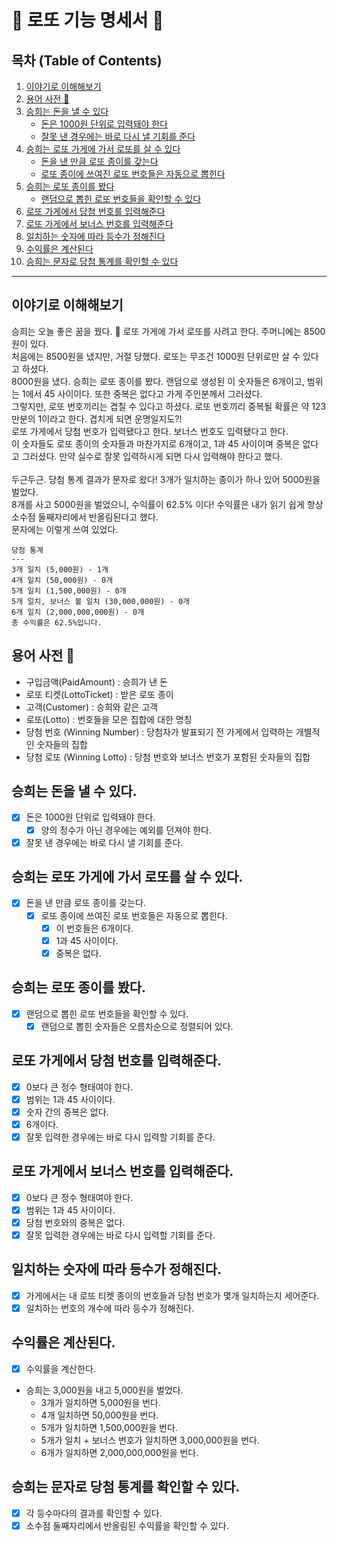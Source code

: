 # 🎱 로또 기능 명세서 💸

## 목차 (Table of Contents)

1. [이야기로 이해해보기](#이야기로-이해해보기)
2. [용어 사전 📘](#용어-사전-📘)
3. [승희는 돈을 낼 수 있다](#승희는-돈을-낼-수-있다)
    - [돈은 1000원 단위로 입력돼야 한다](#돈은-1000원-단위로-입력돼야-한다)
    - [잘못 낸 경우에는 바로 다시 낼 기회를 준다](#잘못-낸-경우에는-바로-다시-낼-기회를-준다)
4. [승희는 로또 가게에 가서 로또를 살 수 있다](#승희는-로또-가게에-가서-로또를-살-수-있다)
    - [돈을 낸 만큼 로또 종이를 갖는다](#돈을-낸-만큼-로또-종이를-갖는다)
    - [로또 종이에 쓰여진 로또 번호들은 자동으로 뽑힌다](#로또-종이에-쓰여진-로또-번호들은-자동으로-뽑힌다)
5. [승희는 로또 종이를 봤다](#승희는-로또-종이를-봤다)
    - [랜덤으로 뽑힌 로또 번호들을 확인할 수 있다](#랜덤으로-뽑힌-로또-번호들을-확인할-수-있다)
6. [로또 가게에서 당첨 번호를 입력해준다](#로또-가게에서-당첨-번호를-입력해준다)
7. [로또 가게에서 보너스 번호를 입력해준다](#로또-가게에서-보너스-번호를-입력해준다)
8. [일치하는 숫자에 따라 등수가 정해진다](#일치하는-숫자에-따라-등수가-정해진다)
9. [수익률은 계산된다](#수익률은-계산된다)
10. [승희는 문자로 당첨 통계를 확인할 수 있다](#승희는-문자로-당첨-통계를-확인할-수-있다)

---

## 이야기로 이해해보기

승희는 오늘 좋은 꿈을 꿨다. 🐷 로또 가게에 가서 로또를 사려고 한다. 주머니에는 8500원이 있다.<br>
처음에는 8500원을 냈지만, 거절 당했다. 로또는 무조건 1000원 단위로만 살 수 있다고 하셨다.<br>
8000원을 냈다. 승희는 로또 종이를 봤다. 랜덤으로 생성된 이 숫자들은 6개이고, 범위는 1에서 45 사이이다. 또한 중복은 없다고 가게 주인분께서 그러셨다.<br>
그렇지만, 로또 번호끼리는 겹칠 수 있다고 하셨다. 로또 번호끼리 중복될 확률은 약 123만분의 1이라고 한다. 겹치게 되면 운명일지도?!
<br>
로또 가게에서 당첨 번호가 입력됐다고 한다. 보너스 번호도 입력됐다고 한다.<br>
이 숫자들도 로또 종이의 숫자들과 마찬가지로 6개이고, 1과 45 사이이며 중복은 없다고 그러셨다. 만약 실수로 잘못 입력하시게 되면 다시 입력해야 한다고 했다.<br>
<br>
두근두근. 당첨 통계 결과가 문자로 왔다! 3개가 일치하는 종이가 하나 있어 5000원을 벌었다.<br>
8개를 사고 5000원을 벌었으니, 수익률이 62.5% 이다! 수익률은 내가 읽기 쉽게 항상 소수점 둘째자리에서 반올림된다고 했다.<br>
문자에는 이렇게 쓰여 있었다.

```
당첨 통계
---
3개 일치 (5,000원) - 1개
4개 일치 (50,000원) - 0개
5개 일치 (1,500,000원) - 0개
5개 일치, 보너스 볼 일치 (30,000,000원) - 0개
6개 일치 (2,000,000,000원) - 0개
총 수익률은 62.5%입니다.
```

## 용어 사전 📘

- 구입금액(PaidAmount) : 승희가 낸 돈
- 로또 티켓(LottoTicket) : 받은 로또 종이
- 고객(Customer) : 승희와 같은 고객
- 로또(Lotto) : 번호들을 모은 집합에 대한 명칭
- 당첨 번호 (Winning Number) : 당첨자가 발표되기 전 가게에서 입력하는 개별적인 숫자들의 집합
- 당첨 로또 (Winning Lotto) : 당첨 번호와 보너스 번호가 포함된 숫자들의 집합

## 승희는 돈을 낼 수 있다.

- [x] 돈은 1000원 단위로 입력돼야 한다.
    - [x] 양의 정수가 아닌 경우에는 예외를 던져야 한다.
- [x] 잘못 낸 경우에는 바로 다시 낼 기회를 준다.

## 승희는 로또 가게에 가서 로또를 살 수 있다.

- [x] 돈을 낸 만큼 로또 종이를 갖는다.
    - [x] 로또 종이에 쓰여진 로또 번호들은 자동으로 뽑힌다.
        - [x] 이 번호들은 6개이다.
        - [x] 1과 45 사이이다.
        - [x] 중복은 없다.

## 승희는 로또 종이를 봤다.

- [x] 랜덤으로 뽑힌 로또 번호들을 확인할 수 있다.
    - [x] 랜덤으로 뽑힌 숫자들은 오름차순으로 정렬되어 있다.

## 로또 가게에서 당첨 번호를 입력해준다.

- [x] 0보다 큰 정수 형태여야 한다.
- [x] 범위는 1과 45 사이이다.
- [x] 숫자 간의 중복은 없다.
- [x] 6개이다.
- [x] 잘못 입력한 경우에는 바로 다시 입력할 기회를 준다.

## 로또 가게에서 보너스 번호를 입력해준다.

- [x] 0보다 큰 정수 형태여야 한다.
- [x] 범위는 1과 45 사이이다.
- [x] 당첨 번호와의 중복은 없다.
- [x] 잘못 입력한 경우에는 바로 다시 입력할 기회를 준다.

## 일치하는 숫자에 따라 등수가 정해진다.

- [x] 가게에서는 내 로또 티켓 종이의 번호들과 당첨 번호가 몇개 일치하는지 세어준다.
- [x] 일치하는 번호의 개수에 따라 등수가 정해진다.

## 수익률은 계산된다.

- [x] 수익률을 계산한다.
- 승희는 3,000원을 내고 5,000원을 벌었다.
    - 3개가 일치하면 5,000원을 번다.
    - 4개 일치하면 50,000원을 번다.
    - 5개가 일치하면 1,500,000원을 번다.
    - 5개가 일치 + 보너스 번호가 일치하면 3,000,000원을 번다.
    - 6개가 일치하면 2,000,000,000원을 번다.

## 승희는 문자로 당첨 통계를 확인할 수 있다.

- [x] 각 등수마다의 결과를 확인할 수 있다.
- [x] 소수점 둘째자리에서 반올림된 수익률을 확인할 수 있다.
